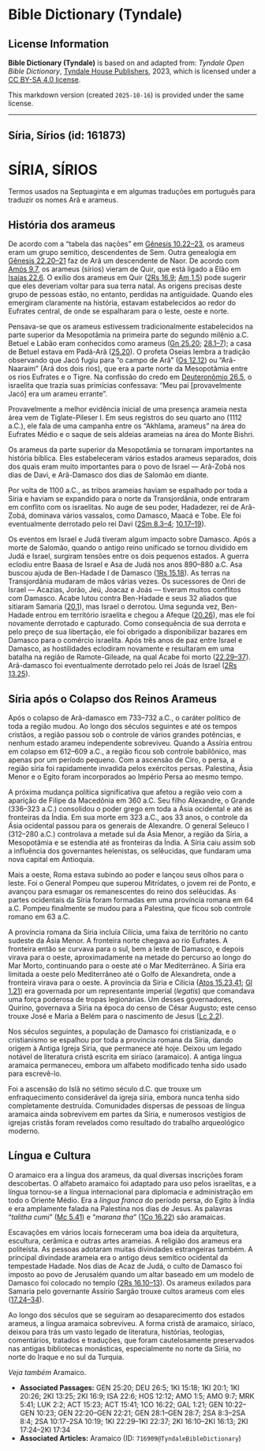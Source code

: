 # Bible Dictionary (Tyndale)

## License Information

**Bible Dictionary (Tyndale)** is based on and adapted from: _Tyndale Open Bible Dictionary_, [Tyndale House Publishers](https://tyndaleopenresources.com/), 2023, which is licensed under a [CC BY-SA 4.0 license](https://creativecommons.org/licenses/by-sa/4.0/legalcode.en).

This markdown version (created `2025-10-16`) is provided under the same license.



--------------------------------

## Síria, Sírios (id: 161873)

SÍRIA, SÍRIOS
=============

Termos usados na Septuaginta e em algumas traduções em português para traduzir os nomes Arã e arameus.

História dos arameus
--------------------

De acordo com a “tabela das nações” em [Gênesis 10\.22–23](https://ref.ly/Gen10:22-Gen10:23), os arameus eram um grupo semítico, descendentes de Sem. Outra genealogia em [Gênesis 22\.20–21](https://ref.ly/Gen22:20-Gen22:21) faz de Arã um descendente de Naor. De acordo com [Amós 9\.7](https://ref.ly/Amos9:7), os arameus (sírios) vieram de Quir, que está ligado a Elão em [Isaías 22\.6](https://ref.ly/Isa22:6). O exílio dos arameus em Quir ([2Rs 16\.9](https://ref.ly/2Kgs16:9); [Am 1\.5](https://ref.ly/Amos1:5)) pode sugerir que eles deveriam voltar para sua terra natal. As origens precisas deste grupo de pessoas estão, no entanto, perdidas na antiguidade. Quando eles emergiram claramente na história, estavam estabelecidos ao redor do Eufrates central, de onde se espalharam para o leste, oeste e norte.

Pensava\-se que os arameus estivessem tradicionalmente estabelecidos na parte superior da Mesopotâmia na primeira parte do segundo milênio a.C. Betuel e Labão eram conhecidos como arameus ([Gn 25\.20](https://ref.ly/Gen25:20); [28\.1–7](https://ref.ly/Gen28:1-Gen28:7)); a casa de Betuel estava em Padã\-Arã ([25\.20](https://ref.ly/Gen25:20)). O profeta Oseias lembra a tradição observando que Jacó fugiu para “o campo de Arã” ([Os 12\.12](https://ref.ly/Hos12:12)) ou “Arã\-Naaraim” (Arã dos dois rios), que era a parte norte da Mesopotâmia entre os rios Eufrates e o Tigre. Na confissão do credo em [Deuteronômio 26\.5](https://ref.ly/Deut26:5), o israelita que trazia suas primícias confessava: “Meu pai \[provavelmente Jacó] era um arameu errante”.

Provavelmente a melhor evidência inicial de uma presença arameia nesta área vem de Tiglate\-Pileser I. Em seus registros do seu quarto ano (1112 a.C.), ele fala de uma campanha entre os “Akhlama, arameus” na área do Eufrates Médio e o saque de seis aldeias arameias na área do Monte Bishri.

Os arameus da parte superior da Mesopotâmia se tornaram importantes na história bíblica. Eles estabeleceram vários estados arameus separados, dois dos quais eram muito importantes para o povo de Israel — Arã\-Zobá nos dias de Davi, e Arã\-Damasco dos dias de Salomão em diante.

Por volta de 1100 a.C., as tribos arameias haviam se espalhado por toda a Síria e haviam se expandido para o norte da Transjordânia, onde entraram em conflito com os israelitas. No auge de seu poder, Hadadezer, rei de Arã\-Zobá, dominava vários vassalos, como Damasco, Maacá e Tobe. Ele foi eventualmente derrotado pelo rei Davi ([2Sm 8\.3–4](https://ref.ly/2Sam8:3-2Sam8:4); [10\.17–19](https://ref.ly/2Sam10:17-2Sam10:19)).

Os eventos em Israel e Judá tiveram algum impacto sobre Damasco. Após a morte de Salomão, quando o antigo reino unificado se tornou dividido em Judá e Israel, surgiram tensões entre os dois pequenos estados. A guerra eclodiu entre Baasa de Israel e Asa de Judá nos anos 890–880 a.C. Asa buscou ajuda de Ben\-Hadade I de Damasco ([1Rs 15\.18](https://ref.ly/1Kgs15:18)). As terras na Transjordânia mudaram de mãos várias vezes. Os sucessores de Onri de Israel — Acazias, Jorão, Jeú, Joacaz e Joás — tiveram muitos conflitos com Damasco. Acabe lutou contra Ben\-Hadade e seus 32 aliados que sitiaram Samaria ([20\.1](https://ref.ly/1Kgs20:1)), mas Israel o derrotou. Uma segunda vez, Ben\-Hadade entrou em território israelita e chegou a Afeque ([20\.26](https://ref.ly/1Kgs20:26)), mas ele foi novamente derrotado e capturado. Como consequência de sua derrota e pelo preço de sua libertação, ele foi obrigado a disponibilizar bazares em Damasco para o comércio israelita. Após três anos de paz entre Israel e Damasco, as hostilidades eclodiram novamente e resultaram em uma batalha na região de Ramote\-Gileade, na qual Acabe foi morto ([22\.29–37](https://ref.ly/1Kgs22:29-1Kgs22:37)). Arã\-damasco foi eventualmente derrotado pelo rei Joás de Israel ([2Rs 13\.25](https://ref.ly/2Kgs13:25)).

Síria após o Colapso dos Reinos Arameus
---------------------------------------

Após o colapso de Arã\-damasco em 733–732 a.C., o caráter político de toda a região mudou. Ao longo dos séculos seguintes e até os tempos cristãos, a região passou sob o controle de vários grandes potências, e nenhum estado arameu independente sobreviveu. Quando a Assíria entrou em colapso em 612–609 a.C., a região ficou sob controle babilônico, mas apenas por um período pequeno. Com a ascensão de Ciro, o persa, a região síria foi rapidamente invadida pelos exércitos persas. Palestina, Ásia Menor e o Egito foram incorporados ao Império Persa ao mesmo tempo.

A próxima mudança política significativa que afetou a região veio com a aparição de Filipe da Macedônia em 360 a.C. Seu filho Alexandre, o Grande (336–323 a.C.) consolidou o poder grego em toda a Ásia ocidental e até as fronteiras da Índia. Em sua morte em 323 a.C., aos 33 anos, o controle da Ásia ocidental passou para os generais de Alexandre. O general Seleuco I (312–280 a.C.) controlava a metade sul da Ásia Menor, a região da Síria, a Mesopotâmia e se estendia até as fronteiras da Índia. A Síria caiu assim sob a influência dos governantes helenistas, os selêucidas, que fundaram uma nova capital em Antioquia.

Mais a oeste, Roma estava subindo ao poder e lançou seus olhos para o leste. Foi o General Pompeu que superou Mitrídates, o jovem rei de Ponto, e avançou para esmagar os remanescentes do reino dos selêucidas. As partes ocidentais da Síria foram formadas em uma província romana em 64 a.C. Pompeu finalmente se mudou para a Palestina, que ficou sob controle romano em 63 a.C.

A província romana da Síria incluía Cilícia, uma faixa de território no canto sudeste da Ásia Menor. A fronteira norte chegava ao rio Eufrates. A fronteira então se curvava para o sul, bem a leste de Damasco, e depois virava para o oeste, aproximadamente na metade do percurso ao longo do Mar Morto, continuando para o oeste até o Mar Mediterrâneo. A Síria era limitada a oeste pelo Mediterrâneo até o Golfo de Alexandreta, onde a fronteira virava para o oeste. A província da Síria e Cilícia ([Atos 15\.23,41](https://ref.ly/Acts15:23); [Gl 1\.21](https://ref.ly/Gal1:21)) era governada por um representante imperial (*legatis*) que comandava uma força poderosa de tropas legionárias. Um desses governadores, Quirino, governava a Síria na época do censo de César Augusto; este censo trouxe José e Maria a Belém para o nascimento de Jesus ([Lc 2\.2](https://ref.ly/Luke2:2)).

Nos séculos seguintes, a população de Damasco foi cristianizada, e o cristianismo se espalhou por toda a província romana da Síria, dando origem à Antiga Igreja Síria, que permanece até hoje. Deixou um legado notável de literatura cristã escrita em siríaco (aramaico). A antiga língua aramaica permaneceu, embora um alfabeto modificado tenha sido usado para escrevê\-lo.

Foi a ascensão do Islã no sétimo século d.C. que trouxe um enfraquecimento considerável da igreja síria, embora nunca tenha sido completamente destruída. Comunidades dispersas de pessoas de língua aramaica ainda sobrevivem em partes da Síria, e numerosos vestígios de igrejas cristãs foram revelados como resultado do trabalho arqueológico moderno.

Língua e Cultura
----------------

O aramaico era a língua dos arameus, da qual diversas inscrições foram descobertas. O alfabeto aramaico foi adaptado para uso pelos israelitas, e a língua tornou\-se a língua internacional para diplomacia e administração em todo o Oriente Médio. Era a *língua franca* do período persa, do Egito à Índia e era amplamente falada na Palestina nos dias de Jesus. As palavras “*talitha cumi*” ([Mc 5\.41](https://ref.ly/Mark5:41)) e “*marana tha*” ([1Co 16\.22](https://ref.ly/1Cor16:22)) são aramaicas.

Escavações em vários locais forneceram uma boa ideia da arquitetura, escultura, cerâmica e outras artes arameias. A religião dos arameus era politeísta. As pessoas adotaram muitas divindades estrangeiras também. A principal divindade arameia era o antigo deus semítico ocidental da tempestade Hadade. Nos dias de Acaz de Judá, o culto de Damasco foi imposto ao povo de Jerusalém quando um altar baseado em um modelo de Damasco foi colocado no templo ([2Rs 16\.10–13](https://ref.ly/2Kgs16:10-2Kgs16:13)). Os arameus exilados para Samaria pelo governante Assírio Sargão trouxe cultos arameus com eles ([17\.24–34](https://ref.ly/2Kgs17:24-2Kgs17:34)).

Ao longo dos séculos que se seguiram ao desaparecimento dos estados arameus, a língua aramaica sobreviveu. A forma cristã de aramaico, siríaco, deixou para trás um vasto legado de literatura, histórias, teologias, comentários, tratados e traduções, que foram cautelosamente preservados nas antigas bibliotecas monásticas, especialmente no norte da Síria, no norte do Iraque e no sul da Turquia.

*Veja também* Aramaico.

* **Associated Passages:** GEN 25:20; DEU 26:5; 1KI 15:18; 1KI 20:1; 1KI 20:26; 2KI 13:25; 2KI 16:9; ISA 22:6; HOS 12:12; AMO 1:5; AMO 9:7; MRK 5:41; LUK 2:2; ACT 15:23; ACT 15:41; 1CO 16:22; GAL 1:21; GEN 10:22–GEN 10:23; GEN 22:20–GEN 22:21; GEN 28:1–GEN 28:7; 2SA 8:3–2SA 8:4; 2SA 10:17–2SA 10:19; 1KI 22:29–1KI 22:37; 2KI 16:10–2KI 16:13; 2KI 17:24–2KI 17:34
* **Associated Articles:** Aramaico (ID: `716909@TyndaleBibleDictionary`)


